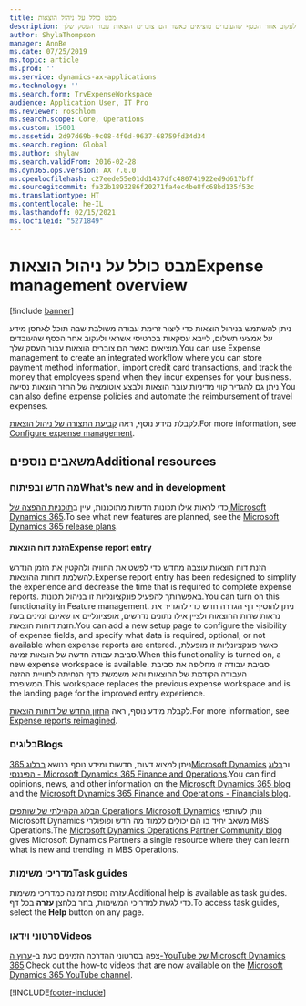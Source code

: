 ```yaml
---
title: מבט כולל על ניהול הוצאות
description: נושא זה מספק מידע כללי על ניהול הוצאות וקישורים למשאבים נוספים. ניתן להשתמש בניהול הוצאות כדי ליצור זרימת עבודה משולבת שבה תוכל לאחסן מידע על אמצעי תשלום, לייבא עסקאות בכרטיסי אשראי ולעקוב אחר הכסף שהעובדים מוציאים כאשר הם צוברים הוצאות עבור העסק שלך.
author: ShylaThompson
manager: AnnBe
ms.date: 07/25/2019
ms.topic: article
ms.prod: ''
ms.service: dynamics-ax-applications
ms.technology: ''
ms.search.form: TrvExpenseWorkspace
audience: Application User, IT Pro
ms.reviewer: roschlom
ms.search.scope: Core, Operations
ms.custom: 15001
ms.assetid: 2d97d69b-9c08-4f0d-9637-68759fd34d34
ms.search.region: Global
ms.author: shylaw
ms.search.validFrom: 2016-02-28
ms.dyn365.ops.version: AX 7.0.0
ms.openlocfilehash: c27eede55e01dd1437dfc480741922ed9d617bff
ms.sourcegitcommit: fa32b1893286f20271fa4ec4be8fc68bd135f53c
ms.translationtype: HT
ms.contentlocale: he-IL
ms.lasthandoff: 02/15/2021
ms.locfileid: "5271849"
---
```

# <a name="expense-management-overview"></a><span data-ttu-id="b81ca-104">מבט כולל על ניהול הוצאות</span><span class="sxs-lookup"><span data-stu-id="b81ca-104">Expense management overview</span></span>

[!include [banner](../includes/banner.md)]

<span data-ttu-id="b81ca-105">ניתן להשתמש בניהול הוצאות כדי ליצור זרימת עבודה משולבת שבה תוכל לאחסן מידע על אמצעי תשלום, לייבא עסקאות בכרטיסי אשראי ולעקוב אחר הכסף שהעובדים מוציאים כאשר הם צוברים הוצאות עבור העסק שלך.</span><span class="sxs-lookup"><span data-stu-id="b81ca-105">You can use Expense management to create an integrated workflow where you can store payment method information, import credit card transactions, and track the money that employees spend when they incur expenses for your business.</span></span> <span data-ttu-id="b81ca-106">ניתן גם להגדיר קווי מדיניות עובר הוצאות ולבצע אוטומציה של החזר הוצאות נסיעה.</span><span class="sxs-lookup"><span data-stu-id="b81ca-106">You can also define expense policies and automate the reimbursement of travel expenses.</span></span>

<span data-ttu-id="b81ca-107">לקבלת מידע נוסף, ראה [קביעת התצורה של ניהול הוצאות](plan-expense-management.md).</span><span class="sxs-lookup"><span data-stu-id="b81ca-107">For more information, see [Configure expense management](plan-expense-management.md).</span></span>

## <a name="additional-resources"></a><span data-ttu-id="b81ca-108">משאבים נוספים</span><span class="sxs-lookup"><span data-stu-id="b81ca-108">Additional resources</span></span>

### <a name="whats-new-and-in-development"></a><span data-ttu-id="b81ca-109">מה חדש ובפיתוח</span><span class="sxs-lookup"><span data-stu-id="b81ca-109">What's new and in development</span></span>

<span data-ttu-id="b81ca-110">כדי לראות אילו תכונות חדשות מתוכננות, עיין ב[תוכניות ההפצה של Microsoft Dynamics 365](https://go.microsoft.com/fwlink/?linkid=2010158).</span><span class="sxs-lookup"><span data-stu-id="b81ca-110">To see what new features are planned, see the [Microsoft Dynamics 365 release plans](https://go.microsoft.com/fwlink/?linkid=2010158).</span></span>

#### <a name="expense-report-entry"></a><span data-ttu-id="b81ca-111">הזנת דוח הוצאות</span><span class="sxs-lookup"><span data-stu-id="b81ca-111">Expense report entry</span></span>

<span data-ttu-id="b81ca-112">הזנת דוח הוצאות עוצבה מחדש כדי לפשט את החוויה ולהקטין את הזמן הנדרש להשלמת דוחות ההוצאות.</span><span class="sxs-lookup"><span data-stu-id="b81ca-112">Expense report entry has been redesigned to simplify the experience and decrease the time that is required to complete expense reports.</span></span> <span data-ttu-id="b81ca-113">באפשרותך להפעיל פונקציונליות זו בניהול תכונות.</span><span class="sxs-lookup"><span data-stu-id="b81ca-113">You can turn on this functionality in Feature management.</span></span> <span data-ttu-id="b81ca-114">ניתן להוסיף דף הגדרה חדש כדי להגדיר את נראות שדות ההוצאות ולציין אילו נתונים נדרשים, אופציונליים או שאינם זמינים בעת הזנת דוחות הוצאות.</span><span class="sxs-lookup"><span data-stu-id="b81ca-114">You can add a new setup page to configure the visibility of expense fields, and specify what data is required, optional, or not available when expense reports are entered.</span></span> <span data-ttu-id="b81ca-115">כאשר פונקציונליות זו מופעלת, סביבת עבודה חדשה של הוצאות זמינה.</span><span class="sxs-lookup"><span data-stu-id="b81ca-115">When this functionality is turned on, a new expense workspace is available.</span></span> <span data-ttu-id="b81ca-116">סביבת עבודה זו מחליפה את סביבת העבודה הקודמת של ההוצאות והיא משמשת כדף הנחיתה לחוויית ההזנה המשופרת.</span><span class="sxs-lookup"><span data-stu-id="b81ca-116">This workspace replaces the previous expense workspace and is the landing page for the improved entry experience.</span></span>

<span data-ttu-id="b81ca-117">לקבלת מידע נוסף, ראה [החזון החדש של דוחות הוצאות](ExpenseWorkspaceNew.md).</span><span class="sxs-lookup"><span data-stu-id="b81ca-117">For more information, see [Expense reports reimagined](ExpenseWorkspaceNew.md).</span></span>

### <a name="blogs"></a><span data-ttu-id="b81ca-118">בלוגים</span><span class="sxs-lookup"><span data-stu-id="b81ca-118">Blogs</span></span>

<span data-ttu-id="b81ca-119">ניתן למצוא דעות, חדשות ומידע נוסף בנושא [בבלוג 365Microsoft Dynamics](https://community.dynamics.com/b/msftdynamicsblog?c=Enterprise) וב[בלוג הפיננסי - Microsoft Dynamics 365 Finance and Operations](https://community.dynamics.com/365/financeandoperations/b/financials).</span><span class="sxs-lookup"><span data-stu-id="b81ca-119">You can find opinions, news, and other information on the [Microsoft Dynamics 365 blog](https://community.dynamics.com/b/msftdynamicsblog?c=Enterprise) and the [Microsoft Dynamics 365 Finance and Operations - Financials blog](https://community.dynamics.com/365/financeandoperations/b/financials).</span></span>

<span data-ttu-id="b81ca-120">[הבלוג הקהילתי של שותפים Operations Microsoft Dynamics](https://community.dynamics.com/partner/b/operationspartnercommunityblog) נותן לשותפי Microsoft Dynamics משאב יחיד בו הם יכולים ללמוד מה חדש ופופולרי MBS Operations.</span><span class="sxs-lookup"><span data-stu-id="b81ca-120">The [Microsoft Dynamics Operations Partner Community blog](https://community.dynamics.com/partner/b/operationspartnercommunityblog) gives Microsoft Dynamics Partners a single resource where they can learn what is new and trending in MBS Operations.</span></span>

### <a name="task-guides"></a><span data-ttu-id="b81ca-121">מדריכי משימות</span><span class="sxs-lookup"><span data-stu-id="b81ca-121">Task guides</span></span>

<span data-ttu-id="b81ca-122">עזרה נוספת זמינה כמדריכי משימות.</span><span class="sxs-lookup"><span data-stu-id="b81ca-122">Additional help is available as task guides.</span></span> <span data-ttu-id="b81ca-123">כדי לגשת למדריכי המשימות, בחר בלחצן **עזרה** בכל דף.</span><span class="sxs-lookup"><span data-stu-id="b81ca-123">To access task guides, select the **Help** button on any page.</span></span>

### <a name="videos"></a><span data-ttu-id="b81ca-124">סרטוני וידאו</span><span class="sxs-lookup"><span data-stu-id="b81ca-124">Videos</span></span>

<span data-ttu-id="b81ca-125">צפה בסרטוני ההדרכה הזמינים כעת ב-[ערוץ ה-YouTube של Microsoft Dynamics 365](https://www.youtube.com/channel/UCJGCg4rB3QSs8y_1FquelBQ).</span><span class="sxs-lookup"><span data-stu-id="b81ca-125">Check out the how-to videos that are now available on the [Microsoft Dynamics 365 YouTube channel](https://www.youtube.com/channel/UCJGCg4rB3QSs8y_1FquelBQ).</span></span>


[!INCLUDE[footer-include](../includes/footer-banner.md)]